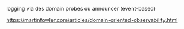 logging via des domain probes ou announcer (event-based)

https://martinfowler.com/articles/domain-oriented-observability.html